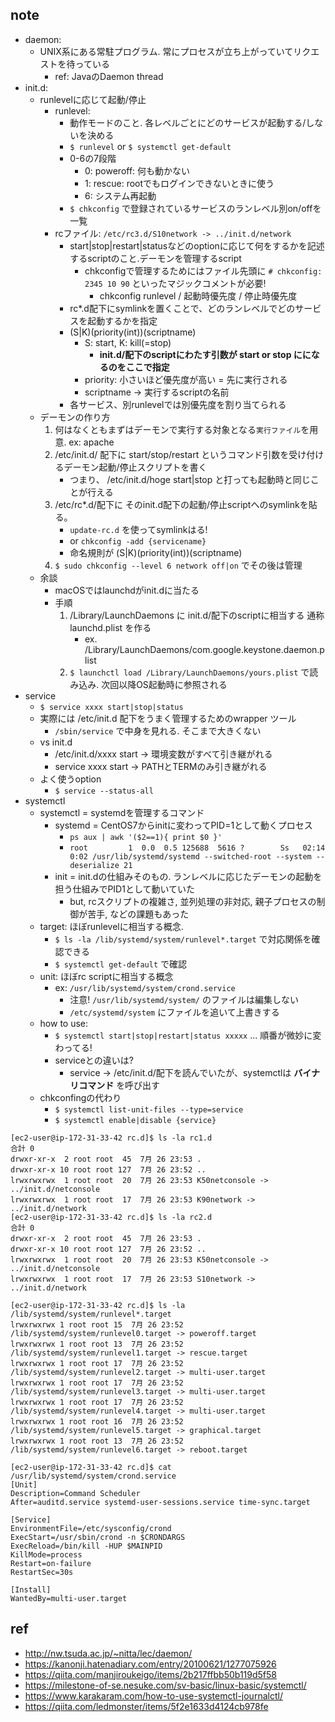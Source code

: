 ## note
- daemon:
	- UNIX系にある常駐プログラム. 常にプロセスが立ち上がっていてリクエストを待っている
		- ref: JavaのDaemon thread
- init.d:
	- runlevelに応じて起動/停止
		- runlevel:
			- 動作モードのこと. 各レベルごとにどのサービスが起動する/しないを決める
			- `$ runlevel` or `$ systemctl get-default`
			- 0-6の7段階
				- 0: poweroff: 何も動かない
				- 1: rescue: rootでもログインできないときに使う
				- 6: システム再起動
			- `$ chkconfig` で登録されているサービスのランレベル別on/offを一覧
		- rcファイル: `/etc/rc3.d/S10network -> ../init.d/network`
			- start|stop|restart|statusなどのoptionに応じて何をするかを記述するscriptのこと.デーモンを管理するscript
				- chkconfigで管理するためにはファイル先頭に `# chkconfig: 2345 10 90` といったマジックコメントが必要!
					- chkconfig runlevel / 起動時優先度 / 停止時優先度
			- rc*.d配下にsymlinkを置くことで、どのランレベルでどのサービスを起動するかを指定
			- (S|K)(priority(int))(scriptname)
				- S: start, K: kill(=stop)
					- **init.d/配下のscriptにわたす引数が start or stop にになるのをここで指定**
				- priority: 小さいほど優先度が高い = 先に実行される
				- scriptname -> 実行するscriptの名前
			- 各サービス、別runlevelでは別優先度を割り当てられる
	- デーモンの作り方
		1. 何はなくともまずはデーモンで実行する対象となる`実行ファイル`を用意. ex: apache
		2. /etc/init.d/ 配下に start/stop/restart というコマンド引数を受け付けるデーモン起動/停止スクリプトを書く
			- つまり、 /etc/init.d/hoge start|stop と打っても起動時と同じことが行える
		3. /etc/rc*.d/配下に そのinit.d配下の起動/停止scriptへのsymlinkを貼る。
			- `update-rc.d` を使ってsymlinkはる!
			- or `chkconfig -add {servicename}`
			- 命名規則が (S|K)(priority(int))(scriptname)
		4. `$ sudo chkconfig --level 6 network off|on` でその後は管理
	- 余談
		- macOSではlaunchdがinit.dに当たる
		- 手順
			1. /Library/LaunchDaemons に init.d/配下のscriptに相当する 通称launchd.plist を作る
				- ex. /Library/LaunchDaemons/com.google.keystone.daemon.plist
			2. `$ launchctl load /Library/LaunchDaemons/yours.plist` で読み込み. 次回以降OS起動時に参照される
- service
	- `$ service xxxx start|stop|status`
	- 実際には /etc/init.d 配下をうまく管理するためのwrapper ツール
		- `/sbin/service` で中身を見れる. そこまで大きくない
	- vs init.d
		- /etc/init.d/xxxx start -> 環境変数がすべて引き継がれる
		- service xxxx start -> PATHとTERMのみ引き継がれる
	- よく使うoption
		- `$ service --status-all`
- systemctl
	- systemctl = systemdを管理するコマンド
		- systemd = CentOS7からinitに変わってPID=1として動くプロセス
			- `ps aux | awk '($2==1){ print $0 }'`
			- `root         1  0.0  0.5 125688  5616 ?        Ss   02:14   0:02 /usr/lib/systemd/systemd --switched-root --system --deserialize 21`
		- init = init.dの仕組みそのもの. ランレベルに応じたデーモンの起動を担う仕組みでPID1として動いていた
			- but, rcスクリプトの複雑さ, 並列処理の非対応, 親子プロセスの制御が苦手, などの課題もあった
	- target: ほぼrunlevelに相当する概念.
		- `$ ls -la /lib/systemd/system/runlevel*.target` で対応関係を確認できる
		- `$ systemctl get-default` で確認
	- unit: ほぼrc scriptに相当する概念
		- ex: `/usr/lib/systemd/system/crond.service`
			- 注意! `/usr/lib/systemd/system/` のファイルは編集しない
			- `/etc/systemd/system` にファイルを追いて上書きする
	- how to use:
		- `$ systemctl start|stop|restart|status xxxxx` ... 順番が微妙に変わってる!
		- serviceとの違いは?
			- service -> /etc/init.d/配下を読んでいたが、systemctlは **バイナリコマンド** を呼び出す
	- chkconfingの代わり
		- `$ systemctl list-unit-files --type=service`
		- `$ systemctl enable|disable {service}`

```
[ec2-user@ip-172-31-33-42 rc.d]$ ls -la rc1.d
合計 0
drwxr-xr-x  2 root root  45  7月 26 23:53 .
drwxr-xr-x 10 root root 127  7月 26 23:52 ..
lrwxrwxrwx  1 root root  20  7月 26 23:53 K50netconsole -> ../init.d/netconsole
lrwxrwxrwx  1 root root  17  7月 26 23:53 K90network -> ../init.d/network
[ec2-user@ip-172-31-33-42 rc.d]$ ls -la rc2.d
合計 0
drwxr-xr-x  2 root root  45  7月 26 23:53 .
drwxr-xr-x 10 root root 127  7月 26 23:52 ..
lrwxrwxrwx  1 root root  20  7月 26 23:53 K50netconsole -> ../init.d/netconsole
lrwxrwxrwx  1 root root  17  7月 26 23:53 S10network -> ../init.d/network
```

```
[ec2-user@ip-172-31-33-42 rc.d]$ ls -la /lib/systemd/system/runlevel*.target
lrwxrwxrwx 1 root root 15  7月 26 23:52 /lib/systemd/system/runlevel0.target -> poweroff.target
lrwxrwxrwx 1 root root 13  7月 26 23:52 /lib/systemd/system/runlevel1.target -> rescue.target
lrwxrwxrwx 1 root root 17  7月 26 23:52 /lib/systemd/system/runlevel2.target -> multi-user.target
lrwxrwxrwx 1 root root 17  7月 26 23:52 /lib/systemd/system/runlevel3.target -> multi-user.target
lrwxrwxrwx 1 root root 17  7月 26 23:52 /lib/systemd/system/runlevel4.target -> multi-user.target
lrwxrwxrwx 1 root root 16  7月 26 23:52 /lib/systemd/system/runlevel5.target -> graphical.target
lrwxrwxrwx 1 root root 13  7月 26 23:52 /lib/systemd/system/runlevel6.target -> reboot.target
```

```
[ec2-user@ip-172-31-33-42 rc.d]$ cat /usr/lib/systemd/system/crond.service
[Unit]
Description=Command Scheduler
After=auditd.service systemd-user-sessions.service time-sync.target

[Service]
EnvironmentFile=/etc/sysconfig/crond
ExecStart=/usr/sbin/crond -n $CRONDARGS
ExecReload=/bin/kill -HUP $MAINPID
KillMode=process
Restart=on-failure
RestartSec=30s

[Install]
WantedBy=multi-user.target
```

## ref
- http://nw.tsuda.ac.jp/~nitta/lec/daemon/
- https://kanonji.hatenadiary.com/entry/20100621/1277075926
- https://qiita.com/manjiroukeigo/items/2b217ffbb50b119d5f58
- https://milestone-of-se.nesuke.com/sv-basic/linux-basic/systemctl/
- https://www.karakaram.com/how-to-use-systemctl-journalctl/
- https://qiita.com/ledmonster/items/5f2e1633d4124cb978fe

